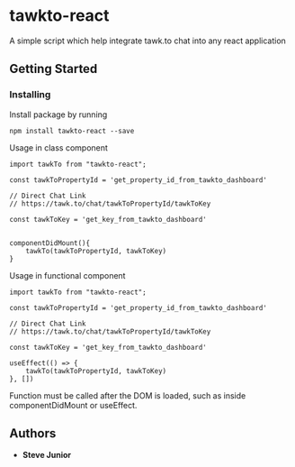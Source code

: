 # tawkto-react

A simple script which help integrate tawk.to chat into any react application

## Getting Started

### Installing

Install package by running

```
npm install tawkto-react --save
```

Usage in class component

```
import tawkTo from "tawkto-react";

const tawkToPropertyId = 'get_property_id_from_tawkto_dashboard'

// Direct Chat Link
// https://tawk.to/chat/tawkToPropertyId/tawkToKey

const tawkToKey = 'get_key_from_tawkto_dashboard'


componentDidMount(){
    tawkTo(tawkToPropertyId, tawkToKey)
}
```

Usage in functional component

```
import tawkTo from "tawkto-react";

const tawkToPropertyId = 'get_property_id_from_tawkto_dashboard'

// Direct Chat Link
// https://tawk.to/chat/tawkToPropertyId/tawkToKey

const tawkToKey = 'get_key_from_tawkto_dashboard'

useEffect(() => {
    tawkTo(tawkToPropertyId, tawkToKey)
}, [])
```

Function must be called after the DOM is loaded, such as inside componentDidMount or useEffect.

## Authors

* **Steve Junior**


